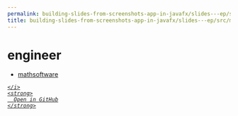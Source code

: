 ```yaml
---
permalink: building-slides-from-screenshots-app-in-javafx/slides---ep/src/main/java/engineer
title: building-slides-from-screenshots-app-in-javafx/slides---ep/src/main/java/engineer
---
```


# engineer
<ul>
  <li>
    <a href="mathsoftware">
      mathsoftware
    </a>
  </li>
</ul>
<div class="social open-gh-btn my-4">
  <a class="btn btn-github" href="https://github.com/tobiasbriones/blog/tree/main/swe/dev/java/javafx/drawing/productivity/building-slides-from-screenshots-app-in-javafx/slides---ep/src/main/java/engineer" target="_blank">
    <i class="fab fa-github">
      
    </i>
    <strong>
      Open in GitHub
    </strong>
  </a>
</div>